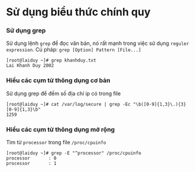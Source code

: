 ﻿# Sử dụng biểu thức chính quy
### Sử dụng grep
Sử dụng lệnh `grep` để đọc văn bản, nó rất mạnh trong việc sử dụng `reguler expression`.
Cú pháp: `grep [Option] Pattern [File...]`
```
[root@laiduy ~]# grep khanhduy.txt
Lai Khanh Duy 2002
```
### Hiểu các cụm từ thông dụng cơ bản 
Sử dụng grep để đếm số địa chỉ ip có trong file
```
[root@laiduy ~]# cat /var/log/secure | grep -Ec "\b([0-9]{1,3}\.){3}[0-9]{1,3}\b"
1259
```
### Hiểu các cụm từ thông dụng mở rộng
Tìm từ `processor` trong file `/proc/cpuinfo`
```
[root@laiduy ~]# grep -E "^processor" /proc/cpuinfo
processor       : 0
processor       : 1
```